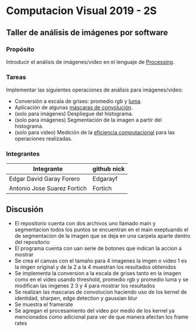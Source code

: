 # Computacion Visual 2019 - 2S 
## Taller de análisis de imágenes por software

### Propósito

Introducir el análisis de imágenes/video en el lenguaje de [Processing](https://processing.org/).

### Tareas

Implementar las siguientes operaciones de análisis para imágenes/video:

* Conversión a escala de grises: promedio _rgb_ y [luma](https://en.wikipedia.org/wiki/HSL_and_HSV#Disadvantages).
* Aplicación de algunas [máscaras de convolución](https://en.wikipedia.org/wiki/Kernel_(image_processing)).
* (solo para imágenes) Despliegue del histograma.
* (solo para imágenes) Segmentación de la imagen a partir del histograma.
* (solo para video) Medición de la [eficiencia computacional](https://processing.org/reference/frameRate.html) para las operaciones realizadas.

### Integrantes

|          Integrante         |  github nick  |
|-----------------------------|---------------|
|  Edgar David Garay Forero   |   Edgarayf    |
| Antonio Jose Suarez Fortich |   Fortich     |


## Discusión
* El repositorio cuenta con dos archivos uno llamado main y segmentacion todos los puntos se encuentran en el main exeptuando el de segmentacion de la imagen que se deja en una carpeta aparte dentro del repositorio
* El programa cuenta con uan serie de botones que indican la accion a mostrar 
* Se crea el canvas con el tamaño para 4 imagenes la imgen o video 1 es la imgen original y de la 2 a la 4 muestran los resultados obtenidos 
* Se implementa la conversion a la escala de grises tanto en la imagen como en el video usando threshold, promedio rgb y promedio luma y se modifican las imgenes 2 3 y 4 para mostrar los resultados
* Se realizan las mascaras de convolucion haciendo uso de los kernel de identidad, sharpen, edge detection y gaussian blur
* Se muestra el framerate
* Se agregan el procesamiento del video por medio de los kernel ya mencionados como adicional para ver de que manera afectan los frame rates


